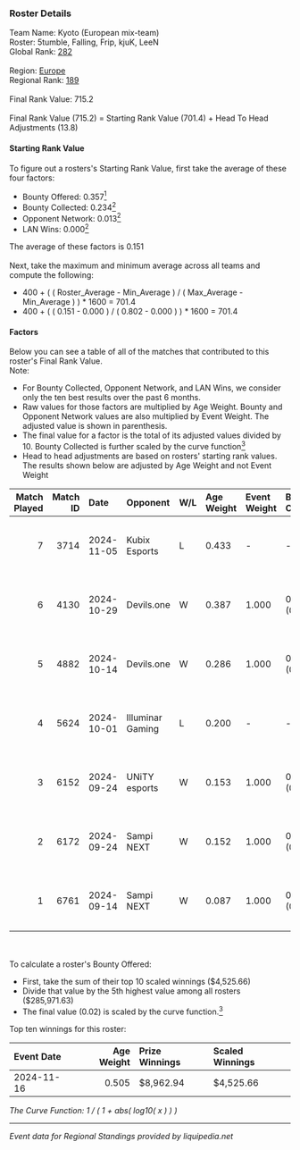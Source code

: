 ### Roster Details<br />
Team Name: Kyoto (European mix-team)<br />
Roster: 5tumble, Falling, Frip, kjuK, LeeN<br />
Global Rank: [282](../../standings_global_2025_02_28.md)<br />
<br />
Region: [Europe]( ../../standings_europe_2025_02_28.md)<br />
Regional Rank: [189]( ../../standings_europe_2025_02_28.md)<br />
<br />
Final Rank Value:  715.2<br />
<br />
Final Rank Value (715.2) = Starting Rank Value (701.4) + Head To Head Adjustments (13.8)<br />

#### Starting Rank Value<br />
To figure out a rosters's Starting Rank Value, first take the average of these four factors:<br />
- Bounty Offered: 0.357[<sup>1</sup>](#table2)
- Bounty Collected: 0.234[<sup>2</sup>](#table1)
- Opponent Network: 0.013[<sup>2</sup>](#table1)
- LAN Wins: 0.000[<sup>2</sup>](#table1)

The average of these factors is 0.151<br />
<br />
Next, take the maximum and minimum average across all teams and compute the following:<br />
- 400 + ( ( Roster_Average - Min_Average ) / ( Max_Average - Min_Average ) ) * 1600 = 701.4
- 400 + ( ( 0.151 - 0.000 ) / ( 0.802 - 0.000 ) ) * 1600 = 701.4


#### Factors<br />
Below you can see a table of all of the matches that contributed to this roster's Final Rank Value.<br />
Note:<br />

- For Bounty Collected, Opponent Network, and LAN Wins, we consider only the ten best results over the past 6 months.
- Raw values for those factors are multiplied by Age Weight. Bounty and Opponent Network values are also multiplied by Event Weight. The adjusted value is shown in parenthesis.
- The final value for a factor is the total of its adjusted values divided by 10. Bounty Collected is further scaled by the curve function[<sup>3</sup>](#curveFunction)
- Head to head adjustments are based on rosters' starting rank values. The results shown below are adjusted by Age Weight and not Event Weight
<span id="table1"></span><br />


| Match Played | Match ID | Date       | Opponent         | W/L | Age Weight | Event Weight | Bounty Collected | Opponent Network | LAN Wins  | H2H Adj. | Roster                             |
| -: | -: | :- | :- | :- | :- | :- | :- | :- | :- | -: | :- |
|            7 |     3714 | 2024-11-05 | Kubix Esports    | L   | 0.433      | -            | -                | -                | -         |    -2.08 | 5tumble, Falling, Frip, kjuK, LeeN |
|            6 |     4130 | 2024-10-29 | Devils.one       | W   | 0.387      | 1.000        | 0.001 (0.000)    | 0.082 (0.032)    | 0 (0.000) |     5.97 | 5tumble, Falling, Frip, kjuK, LeeN |
|            5 |     4882 | 2024-10-14 | Devils.one       | W   | 0.286      | 1.000        | 0.001 (0.000)    | 0.082 (0.024)    | 0 (0.000) |     4.54 | 5tumble, Falling, Frip, kjuK, LeeN |
|            4 |     5624 | 2024-10-01 | Illuminar Gaming | L   | 0.200      | -            | -                | -                | -         |    -0.78 | 5tumble, Falling, Frip, kjuK, LeeN |
|            3 |     6152 | 2024-09-24 | UNiTY esports    | W   | 0.153      | 1.000        | 0.030 (0.005)    | 0.447 (0.068)    | 0 (0.000) |     4.07 | 5tumble, Falling, Frip, kjuK, LeeN |
|            2 |     6172 | 2024-09-24 | Sampi NEXT       | W   | 0.152      | 1.000        | 0.000 (0.000)    | 0.027 (0.004)    | 0 (0.000) |     1.31 | 5tumble, Falling, Frip, kjuK, LeeN |
|            1 |     6761 | 2024-09-14 | Sampi NEXT       | W   | 0.087      | 1.000        | 0.000 (0.000)    | 0.027 (0.002)    | 0 (0.000) |     0.73 | 5tumble, Falling, Frip, kjuK, LeeN |

<br />
<span id="table2"></span><br />
To calculate a roster's Bounty Offered:<br />

- First, take the sum of their top 10 scaled winnings ($4,525.66)
- Divide that value by the 5th highest value among all rosters ($285,971.63)
- The final value (0.02) is scaled by the curve function.[<sup>3</sup>](#curveFunction)

Top ten winnings for this roster:<br />

| Event Date | Age Weight | Prize Winnings | Scaled Winnings |
| :- | -: | :- | :- |
| 2024-11-16 |      0.505 | $8,962.94      | $4,525.66       |


<span id="curveFunction"></span>_The Curve Function: 1 / ( 1 + abs( log10( x ) ) )_<br />

---
_Event data for Regional Standings provided by liquipedia.net_<br />
